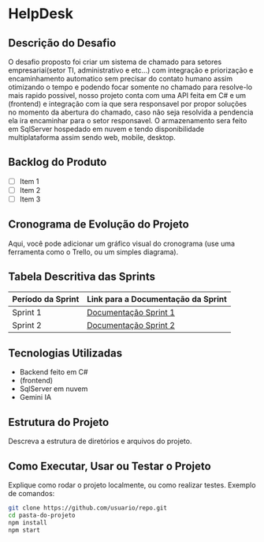 # HelpDesk

## Descrição do Desafio
O desafio proposto foi criar um sistema de chamado para setores empresariai(setor TI, administrativo e etc...) com integração e priorização e encaminhamento automatico sem precisar do contato humano assim otimizando o tempo e podendo focar somente no chamado para resolve-lo mais rapido possivel, nosso projeto conta com uma API feita em C# e um (frontend) e integração com ia que sera responsavel por propor soluções no momento da abertura do chamado, caso não seja resolvida a pendencia ela ira encaminhar para o setor responsavel. O armazenamento sera feito em SqlServer hospedado em nuvem e tendo disponibilidade multiplataforma assim sendo web, mobile, desktop.

## Backlog do Produto
- [ ] Item 1
- [ ] Item 2
- [ ] Item 3

## Cronograma de Evolução do Projeto
Aqui, você pode adicionar um gráfico visual do cronograma (use uma ferramenta como o Trello, ou um simples diagrama).

## Tabela Descritiva das Sprints
| Período da Sprint | Link para a Documentação da Sprint | 
|-------------------|------------------------------------|
| Sprint 1          | [Documentação Sprint 1](#)         |
| Sprint 2          | [Documentação Sprint 2](#)         |

## Tecnologias Utilizadas
- Backend feito em C#
- (frontend)
- SqlServer em nuvem
- Gemini IA

## Estrutura do Projeto
Descreva a estrutura de diretórios e arquivos do projeto.

## Como Executar, Usar ou Testar o Projeto
Explique como rodar o projeto localmente, ou como realizar testes. Exemplo de comandos:

```bash
git clone https://github.com/usuario/repo.git
cd pasta-do-projeto
npm install
npm start
